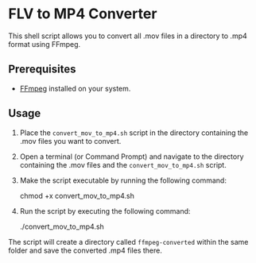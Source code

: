 # FLV to MP4 Converter

This shell script allows you to convert all .mov files in a directory to .mp4 format using FFmpeg.

## Prerequisites

- [FFmpeg](https://ffmpeg.org/download.html) installed on your system.

## Usage

1. Place the `convert_mov_to_mp4.sh` script in the directory containing the .mov files you want to convert.
2. Open a terminal (or Command Prompt) and navigate to the directory containing the .mov files and the `convert_mov_to_mp4.sh` script.
3. Make the script executable by running the following command:

    chmod +x convert_mov_to_mp4.sh

4. Run the script by executing the following command:

    ./convert_mov_to_mp4.sh

The script will create a directory called `ffmpeg-converted` within the same folder and save the converted .mp4 files there.
